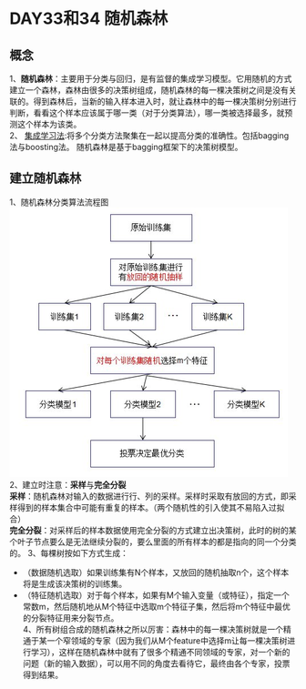 # DAY33和34 随机森林
 ## 概念
1、**随机森林**：主要用于分类与回归，是有监督的集成学习模型。它用随机的方式建立一个森林，森林由很多的决策树组成，随机森林的每一棵决策树之间是没有关联的。得到森林后，当新的输入样本进入时，就让森林中的每一棵决策树分别进行判断，看看这个样本应该属于哪一类（对于分类算法），哪一类被选择最多，就预测这个样本为该类。   
2、 [集成学习法](https://blog.csdn.net/qq_30189255/article/details/51532442):将多个分类方法聚集在一起以提高分类的准确性。包括bagging法与boosting法。 随机森林是基于bagging框架下的决策树模型。   
## 建立随机森林
1、随机森林分类算法流程图   
![图示](https://github.com/gravitymxb/100Days_Of_ML_MXB/blob/master/33%20%E9%9A%8F%E6%9C%BA%E6%A3%AE%E6%9E%97%E5%88%86%E7%B1%BB%E7%AE%97%E6%B3%95%E6%B5%81%E7%A8%8B%E5%9B%BE.jpg)   
2、建立时注意：**采样**与**完全分裂**    
**采样**：随机森林对输入的数据进行行、列的采样。采样时采取有放回的方式，即采样得到的样本集合中可能有重复的样本。（两个随机性的引入使其不易陷入过拟合）     
**完全分裂**：对采样后的样本数据使用完全分裂的方式建立出决策树，此时的树的某个叶子节点要么是无法继续分裂的，要么里面的所有样本的都是指向的同一个分类的。
3、每棵树按如下方式生成：  
* （数据随机选取）如果训练集有N个样本，又放回的随机抽取n个，这个样本将是生成该决策树的训练集。
*  （特征随机选取）对于每个样本，如果有M个输入变量（或特征），指定一个常数m，然后随机地从M个特征中选取m个特征子集，然后将m个特征中最优的分裂特征用来分裂节点。    
4、所有树组合成的随机森林之所以厉害：森林中的每一棵决策树就是一个精通于某一个窄领域的专家（因为我们从M个feature中选择m让每一棵决策树进行学习），这样在随机森林中就有了很多个精通不同领域的专家，对一个新的问题（新的输入数据），可以用不同的角度去看待它，最终由各个专家，投票得到结果。    

